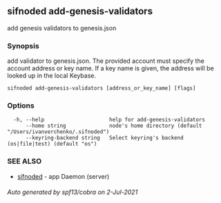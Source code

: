 ## sifnoded add-genesis-validators

add genesis validators to genesis.json

### Synopsis

add validator to genesis.json. The provided account must specify
the account address or key name. If a key name is given, the address will be looked up in the local Keybase. 


```
sifnoded add-genesis-validators [address_or_key_name] [flags]
```

### Options

```
  -h, --help                     help for add-genesis-validators
      --home string              node's home directory (default "/Users/ivanverchenko/.sifnoded")
      --keyring-backend string   Select keyring's backend (os|file|test) (default "os")
```

### SEE ALSO

* [sifnoded](sifnoded.md)	 - app Daemon (server)

###### Auto generated by spf13/cobra on 2-Jul-2021
